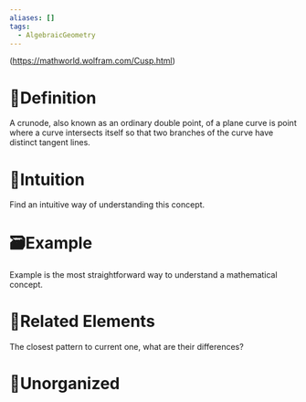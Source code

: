 ```yaml
---
aliases: []
tags:
  - AlgebraicGeometry
---
```


(https://mathworld.wolfram.com/Cusp.html)
# 📝Definition
A crunode, also known as an ordinary double point, of a plane curve is point where a curve intersects itself so that two branches of the curve have distinct tangent lines. 

# 🧠Intuition
Find an intuitive way of understanding this concept.

# 🗃Example
Example is the most straightforward way to understand a mathematical concept.

# 🌱Related Elements
The closest pattern to current one, what are their differences?


# 🍂Unorganized